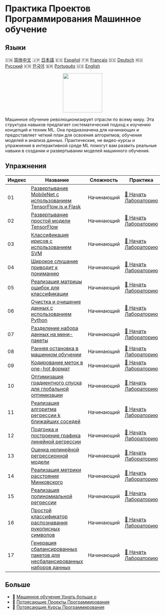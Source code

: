 # Практика Проектов Программирования Машинное обучение

## Языки

🇨🇳 [简体中文](README_zh.md) 🇯🇵 [日本語](README_ja.md) 🇪🇸 [Español](README_es.md) 🇫🇷 [Français](README_fr.md) 🇩🇪 [Deutsch](README_de.md) 🇷🇺 [Русский](README_ru.md) 🇰🇷 [한국어](README_ko.md) 🇧🇷 [Português](README_pt.md) 🇺🇸 [English](README.md) 

<div align="center">
<img width="128px" src="https://file.labex.io/path/1kXLbMH5geSl.png">
</div>

Машинное обучение революционизирует отрасли по всему миру. Эта структура навыков предлагает систематический подход к изучению концепций и техник ML. Она предназначена для начинающих и предоставляет четкий план для освоения алгоритмов, обучения моделей и анализа данных. Практические, не видео-курсы и упражнения в интерактивной среде ML помогут вам развить реальные навыки в создании и развертывании моделей машинного обучения.

## Упражнения

|   Индекс | Название                                                                                                                                                          | Сложность   | Практика                                                                                                             |
|----------|-------------------------------------------------------------------------------------------------------------------------------------------------------------------|-------------|----------------------------------------------------------------------------------------------------------------------|
|       01 | [Развертывание MobileNet с использованием TensorFlow.js и Flask](https://labex.io/ru/courses/project-deploying-mobilenet-with-tensorflowjs-and-flask)             | Начинающий  | [🚀 Начать Лабораторию](https://labex.io/ru/courses/project-deploying-mobilenet-with-tensorflowjs-and-flask)         |
|       02 | [Развертывание простой модели TensorFlow](https://labex.io/ru/courses/project-deploying-a-simple-tensorflow-model)                                                | Начинающий  | [🚀 Начать Лабораторию](https://labex.io/ru/courses/project-deploying-a-simple-tensorflow-model)                     |
|       03 | [Классификация ирисов с использованием SVM](https://labex.io/ru/courses/project-classifying-iris-using-svm)                                                       | Начинающий  | [🚀 Начать Лабораторию](https://labex.io/ru/courses/project-classifying-iris-using-svm)                              |
|       04 | [Широкое слушание приводит к пониманию](https://labex.io/ru/courses/project-broad-listening-leads-to-insight)                                                     | Начинающий  | [🚀 Начать Лабораторию](https://labex.io/ru/courses/project-broad-listening-leads-to-insight)                        |
|       05 | [Реализация матрицы ошибок для классификации](https://labex.io/ru/courses/project-create-confusion-matrix)                                                        | Начинающий  | [🚀 Начать Лабораторию](https://labex.io/ru/courses/project-create-confusion-matrix)                                 |
|       06 | [Очистка и очищение данных с использованием Python](https://labex.io/ru/courses/project-csv-data-purification)                                                    | Начинающий  | [🚀 Начать Лабораторию](https://labex.io/ru/courses/project-csv-data-purification)                                   |
|       07 | [Разделение набора данных на мини-пакеты](https://labex.io/ru/courses/project-divide-dataset-into-mini-batches)                                                   | Начинающий  | [🚀 Начать Лабораторию](https://labex.io/ru/courses/project-divide-dataset-into-mini-batches)                        |
|       08 | [Ранняя остановка в машинном обучении](https://labex.io/ru/courses/project-early-stopping)                                                                        | Начинающий  | [🚀 Начать Лабораторию](https://labex.io/ru/courses/project-early-stopping)                                          |
|       09 | [Кодирование меток в one-hot формат](https://labex.io/ru/courses/project-encoding-label-to-one-hot)                                                               | Начинающий  | [🚀 Начать Лабораторию](https://labex.io/ru/courses/project-encoding-label-to-one-hot)                               |
|       10 | [Оптимизация градиентного спуска для глобальной оптимизации](https://labex.io/ru/courses/project-haste-makes-waste)                                               | Начинающий  | [🚀 Начать Лабораторию](https://labex.io/ru/courses/project-haste-makes-waste)                                       |
|       11 | [Реализация алгоритма регрессии k ближайших соседей](https://labex.io/ru/courses/project-k-nearest-neighbors-regression-algorithm-implementation)                 | Начинающий  | [🚀 Начать Лабораторию](https://labex.io/ru/courses/project-k-nearest-neighbors-regression-algorithm-implementation) |
|       12 | [Подгонка и построение графика линейной регрессии](https://labex.io/ru/courses/project-linear-regression-fitting-and-plotting)                                    | Начинающий  | [🚀 Начать Лабораторию](https://labex.io/ru/courses/project-linear-regression-fitting-and-plotting)                  |
|       13 | [Оценка нелинейной регрессионной модели](https://labex.io/ru/courses/project-linear-validation-method)                                                            | Начинающий  | [🚀 Начать Лабораторию](https://labex.io/ru/courses/project-linear-validation-method)                                |
|       14 | [Реализация метрики расстояния Минковского](https://labex.io/ru/courses/project-implementing-minkowski-distance-metric)                                           | Начинающий  | [🚀 Начать Лабораторию](https://labex.io/ru/courses/project-implementing-minkowski-distance-metric)                  |
|       15 | [Реализация полиномиальной регрессии](https://labex.io/ru/courses/project-polynomial-regression-implementation-and-application)                                   | Начинающий  | [🚀 Начать Лабораторию](https://labex.io/ru/courses/project-polynomial-regression-implementation-and-application)    |
|       16 | [Простой классификатор распознавания рукописных символов](https://labex.io/ru/courses/project-simple-handwritten-character-recognition-classifier)                | Начинающий  | [🚀 Начать Лабораторию](https://labex.io/ru/courses/project-simple-handwritten-character-recognition-classifier)     |
|       17 | [Генерация сбалансированных пакетов для несбалансированных наборов данных](https://labex.io/ru/courses/project-balanced-batch-generation-for-imbalanced-datasets) | Начинающий  | [🚀 Начать Лабораторию](https://labex.io/ru/courses/project-balanced-batch-generation-for-imbalanced-datasets)       |

## Больше

- 🔗 [Машинное обучение Узнать больше о](https://labex.io/ru/skilltrees/ml)
- 🔗 [Потрясающие Проекты Программирования](https://github.com/labex-labs/awesome-programming-projects)
- 🔗 [Потрясающие Курсы Программирования](https://github.com/labex-labs/awesome-programming-courses)

